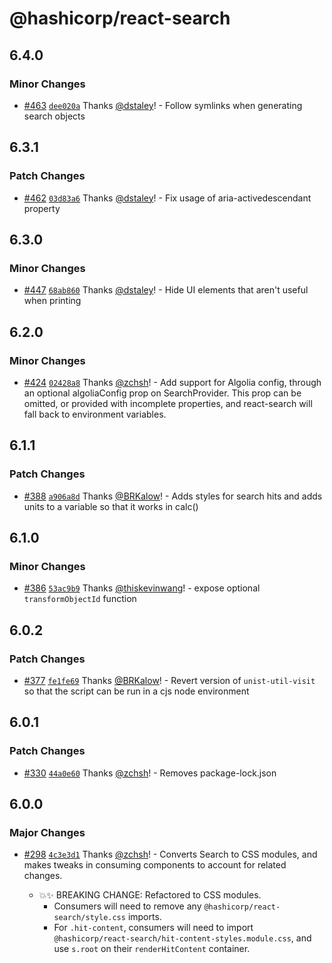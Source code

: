 # @hashicorp/react-search

## 6.4.0

### Minor Changes

- [#463](https://github.com/hashicorp/react-components/pull/463) [`dee020a`](https://github.com/hashicorp/react-components/commit/dee020a3b9305e5b4bb59a4381d3c3dfa7c244e1) Thanks [@dstaley](https://github.com/dstaley)! - Follow symlinks when generating search objects

## 6.3.1

### Patch Changes

- [#462](https://github.com/hashicorp/react-components/pull/462) [`03d83a6`](https://github.com/hashicorp/react-components/commit/03d83a6552cb3120320ddb51d85a7bdb2121d286) Thanks [@dstaley](https://github.com/dstaley)! - Fix usage of aria-activedescendant property

## 6.3.0

### Minor Changes

- [#447](https://github.com/hashicorp/react-components/pull/447) [`68ab860`](https://github.com/hashicorp/react-components/commit/68ab860ae59f6df3b81a57eee953f6c33af3a75b) Thanks [@dstaley](https://github.com/dstaley)! - Hide UI elements that aren't useful when printing

## 6.2.0

### Minor Changes

- [#424](https://github.com/hashicorp/react-components/pull/424) [`02428a8`](https://github.com/hashicorp/react-components/commit/02428a811c9a2c508a90c9eedd71e89d94a0cf70) Thanks [@zchsh](https://github.com/zchsh)! - Add support for Algolia config, through an optional algoliaConfig prop on SearchProvider. This prop can be omitted, or provided with incomplete properties, and react-search will fall back to environment variables.

## 6.1.1

### Patch Changes

- [#388](https://github.com/hashicorp/react-components/pull/388) [`a906a8d`](https://github.com/hashicorp/react-components/commit/a906a8d0056bd85e2f875d397f104ea83cf66014) Thanks [@BRKalow](https://github.com/BRKalow)! - Adds styles for search hits and adds units to a variable so that it works in calc()

## 6.1.0

### Minor Changes

- [#386](https://github.com/hashicorp/react-components/pull/386) [`53ac9b9`](https://github.com/hashicorp/react-components/commit/53ac9b901b7413682c531ff9dcc45f7596ddf4c5) Thanks [@thiskevinwang](https://github.com/thiskevinwang)! - expose optional `transformObjectId` function

## 6.0.2

### Patch Changes

- [#377](https://github.com/hashicorp/react-components/pull/377) [`fe1fe69`](https://github.com/hashicorp/react-components/commit/fe1fe696e981bd93c5bcf34329eb81b571f798c9) Thanks [@BRKalow](https://github.com/BRKalow)! - Revert version of `unist-util-visit` so that the script can be run in a cjs node environment

## 6.0.1

### Patch Changes

- [#330](https://github.com/hashicorp/react-components/pull/330) [`44a0e60`](https://github.com/hashicorp/react-components/commit/44a0e60b577a36978275ef1b0efa0e351a9802c6) Thanks [@zchsh](https://github.com/zchsh)! - Removes package-lock.json

## 6.0.0

### Major Changes

- [#298](https://github.com/hashicorp/react-components/pull/298) [`4c3e3d1`](https://github.com/hashicorp/react-components/commit/4c3e3d1efdba091f1a38b69b209f581e814f0e57) Thanks [@zchsh](https://github.com/zchsh)! - Converts Search to CSS modules, and makes tweaks in consuming components to account for related changes.

  - 💥✨ BREAKING CHANGE: Refactored to CSS modules.
    - Consumers will need to remove any `@hashicorp/react-search/style.css` imports.
    - For `.hit-content`, consumers will need to import `@hashicorp/react-search/hit-content-styles.module.css`, and use `s.root` on their `renderHitContent` container.
